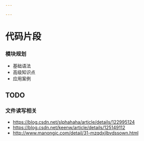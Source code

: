 ```yaml
---

---
```


# 代码片段

### 模块规划

- 基础语法
- 高级知识点
- 应用案例

## TODO

### 文件读写相关

* https://blog.csdn.net/slphahaha/article/details/122995124
* https://blog.csdn.net/keenw/article/details/125149112
* http://www.manongjc.com/detail/31-mzqdxjlbvdssown.html
